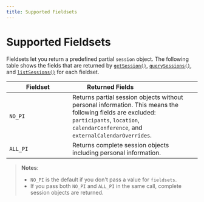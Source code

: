 ```yaml
---
title: Supported Fieldsets
---
```



# Supported Fieldsets

Fieldsets let you return a predefined partial `session` object.
The following table shows the fields that are returned by [`getSession()`](https://www.wix.com/velo/reference/wix-bookings-v2/sessions/getsession), [`querySessions()`](https://www.wix.com/velo/reference/wix-bookings-v2/sessions/querysessions), and [`listSessions()`](https://www.wix.com/velo/reference/wix-bookings-v2/sessions/listsessions) for each fieldset.

| <div style="width:150px">Fieldset</div>          | <div style="width:200px">Returned Fields</div>          |
| --------------- | --------------------------------------------- |
| `NO_PI` | Returns partial session objects without personal information. This means the following fields are excluded: `participants`, `location`, `calendarConference`, and `externalCalendarOverrides`.| 
| `ALL_PI` | Returns complete session objects including personal information.|

> __Notes__:
> + `NO_PI` is the default if you don't pass a value for `fieldsets`.
> + If you pass both `NO_PI` and `ALL_PI` in the same call, complete session objects are returned.